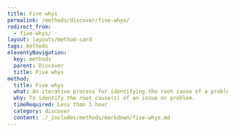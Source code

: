 ```yaml
---
title: Five whys
permalink: /methods/discover/five-whys/
redirect_from:
  - five-whys/
layout: layouts/method-card
tags: methods
eleventyNavigation:
  key: methods
  parent: Discover
  title: Five whys
method:
  title: Five whys
  what: An iterative process for identifying the root cause of a problem by posing the question “Why?” at least five times to help separate symptoms from causes.
  why: To identify the root cause(s) of an issue or problem.
  timeRequired: Less than 1 hour
  category: discover
  content: ./_includes/methods/markdown/five-whys.md
---
```

